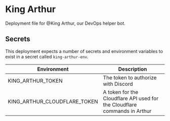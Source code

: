 # King Arthur

Deployment file for @King Arthur, our DevOps helper bot.

## Secrets
This deployment expects a number of secrets and environment variables to exist in a secret called `king-arthur-env`.

| Environment                  | Description                                                               |
| ---------------------------- | ------------------------------------------------------------------------- |
| KING_ARTHUR_TOKEN            | The token to authorize with Discord                                       |
| KING_ARTHUR_CLOUDFLARE_TOKEN | A token for the Cloudflare API used for the Cloudflare commands in Arthur |

